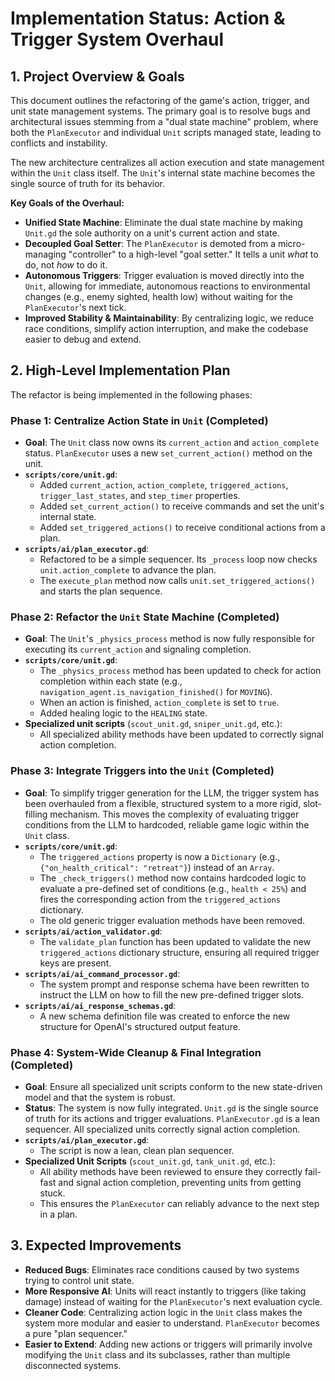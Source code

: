 # Implementation Status: Action & Trigger System Overhaul

## 1. Project Overview & Goals

This document outlines the refactoring of the game's action, trigger, and unit state management systems. The primary goal is to resolve bugs and architectural issues stemming from a "dual state machine" problem, where both the `PlanExecutor` and individual `Unit` scripts managed state, leading to conflicts and instability.

The new architecture centralizes all action execution and state management within the `Unit` class itself. The `Unit`'s internal state machine becomes the single source of truth for its behavior.

**Key Goals of the Overhaul:**

*   **Unified State Machine**: Eliminate the dual state machine by making `Unit.gd` the sole authority on a unit's current action and state.
*   **Decoupled Goal Setter**: The `PlanExecutor` is demoted from a micro-managing "controller" to a high-level "goal setter." It tells a unit *what* to do, not *how* to do it.
*   **Autonomous Triggers**: Trigger evaluation is moved directly into the `Unit`, allowing for immediate, autonomous reactions to environmental changes (e.g., enemy sighted, health low) without waiting for the `PlanExecutor`'s next tick.
*   **Improved Stability & Maintainability**: By centralizing logic, we reduce race conditions, simplify action interruption, and make the codebase easier to debug and extend.

## 2. High-Level Implementation Plan

The refactor is being implemented in the following phases:

### Phase 1: Centralize Action State in `Unit` (Completed)

*   **Goal**: The `Unit` class now owns its `current_action` and `action_complete` status. `PlanExecutor` uses a new `set_current_action()` method on the unit.
*   **`scripts/core/unit.gd`**:
    *   Added `current_action`, `action_complete`, `triggered_actions`, `trigger_last_states`, and `step_timer` properties.
    *   Added `set_current_action()` to receive commands and set the unit's internal state.
    *   Added `set_triggered_actions()` to receive conditional actions from a plan.
*   **`scripts/ai/plan_executor.gd`**:
    *   Refactored to be a simple sequencer. Its `_process` loop now checks `unit.action_complete` to advance the plan.
    *   The `execute_plan` method now calls `unit.set_triggered_actions()` and starts the plan sequence.

### Phase 2: Refactor the `Unit` State Machine (Completed)

*   **Goal**: The `Unit`'s `_physics_process` method is now fully responsible for executing its `current_action` and signaling completion.
*   **`scripts/core/unit.gd`**:
    *   The `_physics_process` method has been updated to check for action completion within each state (e.g., `navigation_agent.is_navigation_finished()` for `MOVING`).
    *   When an action is finished, `action_complete` is set to `true`.
    *   Added healing logic to the `HEALING` state.
*   **Specialized unit scripts** (`scout_unit.gd`, `sniper_unit.gd`, etc.):
    *   All specialized ability methods have been updated to correctly signal action completion.

### Phase 3: Integrate Triggers into the `Unit` (Completed)

*   **Goal**: To simplify trigger generation for the LLM, the trigger system has been overhauled from a flexible, structured system to a more rigid, slot-filling mechanism. This moves the complexity of evaluating trigger conditions from the LLM to hardcoded, reliable game logic within the `Unit` class.
*   **`scripts/core/unit.gd`**:
    *   The `triggered_actions` property is now a `Dictionary` (e.g., `{"on_health_critical": "retreat"}`) instead of an `Array`.
    *   The `_check_triggers()` method now contains hardcoded logic to evaluate a pre-defined set of conditions (e.g., `health < 25%`) and fires the corresponding action from the `triggered_actions` dictionary.
    *   The old generic trigger evaluation methods have been removed.
*   **`scripts/ai/action_validator.gd`**:
    *   The `validate_plan` function has been updated to validate the new `triggered_actions` dictionary structure, ensuring all required trigger keys are present.
*   **`scripts/ai/ai_command_processor.gd`**:
    *   The system prompt and response schema have been rewritten to instruct the LLM on how to fill the new pre-defined trigger slots.
*   **`scripts/ai/ai_response_schemas.gd`**:
    *   A new schema definition file was created to enforce the new structure for OpenAI's structured output feature.

### Phase 4: System-Wide Cleanup & Final Integration (Completed)

*   **Goal**: Ensure all specialized unit scripts conform to the new state-driven model and that the system is robust.
*   **Status**: The system is now fully integrated. `Unit.gd` is the single source of truth for its actions and trigger evaluations. `PlanExecutor.gd` is a lean sequencer. All specialized units correctly signal action completion.
*   **`scripts/ai/plan_executor.gd`**:
    *   The script is now a lean, clean plan sequencer.
*   **Specialized Unit Scripts** (`scout_unit.gd`, `tank_unit.gd`, etc.):
    *   All ability methods have been reviewed to ensure they correctly fail-fast and signal action completion, preventing units from getting stuck.
    *   This ensures the `PlanExecutor` can reliably advance to the next step in a plan.

## 3. Expected Improvements

*   **Reduced Bugs**: Eliminates race conditions caused by two systems trying to control unit state.
*   **More Responsive AI**: Units will react instantly to triggers (like taking damage) instead of waiting for the `PlanExecutor`'s next evaluation cycle.
*   **Cleaner Code**: Centralizing action logic in the `Unit` class makes the system more modular and easier to understand. `PlanExecutor` becomes a pure "plan sequencer."
*   **Easier to Extend**: Adding new actions or triggers will primarily involve modifying the `Unit` class and its subclasses, rather than multiple disconnected systems.
